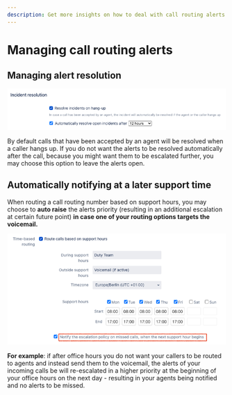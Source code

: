 ```yaml
---
description: Get more insights on how to deal with call routing alerts.
---
```


# Managing call routing alerts

## Managing alert resolution

![](<../.gitbook/assets/image (11) (1) (1).png>)

By default calls that have been accepted by an agent will be resolved when a caller hangs up. If you do not want the alerts to be resolved automatically after the call, because you might want them to be escalated further, you may choose this option to leave the alerts open.

## Automatically notifying at a later support time

When routing a call routing number based on support hours, you may choose to **auto raise** the alerts priority (resulting in an additional escalation at certain future point) **in case one of your routing options targets the voicemail.**

![](<../.gitbook/assets/image (12) (1).png>)

**For example**: if after office hours you do not want your callers to be routed to agents and instead send them to the voicemail, the alerts of your incoming calls be will re-escalated in a higher priority at the beginning of your office hours on the next day - resulting in your agents being notified and no alerts to be missed.
